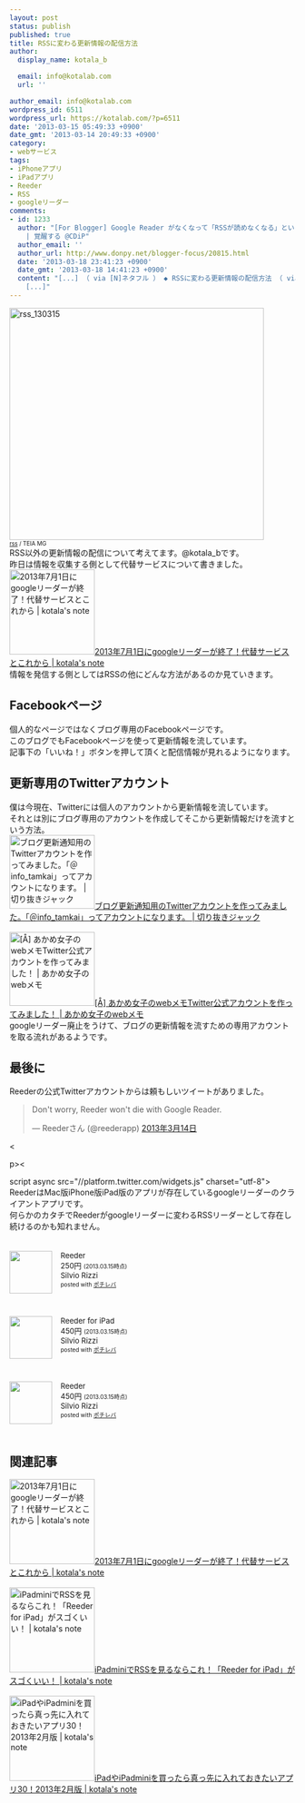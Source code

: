 ```yaml
---
layout: post
status: publish
published: true
title: RSSに変わる更新情報の配信方法
author:
  display_name: kotala_b

  email: info@kotalab.com
  url: ''

author_email: info@kotalab.com
wordpress_id: 6511
wordpress_url: https://kotalab.com/?p=6511
date: '2013-03-15 05:49:33 +0900'
date_gmt: '2013-03-14 20:49:33 +0900'
category:
- webサービス
tags:
- iPhoneアプリ
- iPadアプリ
- Reeder
- RSS
- googleリーダー
comments:
- id: 1233
  author: "[For Blogger] Google Reader がなくなって「RSSが読めなくなる」という大きな誤解と Google Reader がなくなることで私が困ること。そしてみなさんは何を考えているのかまとめ。他
    | 覚醒する @CDiP"
  author_email: ''
  author_url: http://www.donpy.net/blogger-focus/20815.html
  date: '2013-03-18 23:41:23 +0900'
  date_gmt: '2013-03-18 14:41:23 +0900'
  content: "[...] （ via [N]ネタフル ） ◆ RSSに変わる更新情報の配信方法 （ via kotala&#8217;s note ） ◆
    [...]"
---
```

<p><img src="https://kotalab.com/wp-content/uploads/rss_130315-448x409.jpg" alt="rss_130315" width="448" height="409" class="alignnone size-large wp-image-6514" /><br />
<span style="font-size:10px;"><a href="http://www.flickr.com/photos/teiamg/4136268819/" target="_blank">rss</a> / TEIA MG</span><br />
RSS以外の更新情報の配信について考えてます。@kotala_bです。<br />
昨日は情報を収集する側として代替サービスについて書きました。<br />
<a href="https://kotalab.com/googlereader-end" target="_blank"><img  class="alignleft" src="https://kotalab.com/wp-content/uploads/googlereader_130314-448x336.jpg" alt="2013年7月1日にgoogleリーダーが終了！代替サービスとこれから | kotala's note" width="150" /></a><a href="https://kotalab.com/googlereader-end" target="_blank">2013年7月1日にgoogleリーダーが終了！代替サービスとこれから | kotala's note</a><br style="clear:both;" />情報を発信する側としてはRSSの他にどんな方法があるのか見ていきます。<br />
<!--more--></p>
<h2>Facebookページ</h2>
<p>個人的なページではなくブログ専用のFacebookページです。<br />
このブログでもFacebookページを使って更新情報を流しています。<br />
記事下の「いいね！」ボタンを押して頂くと配信情報が見れるようになります。</p>
<h2>更新専用のTwitterアカウント</h2>
<p>僕は今現在、Twitterには個人のアカウントから更新情報を流しています。<br />
それとは別にブログ専用のアカウントを作成してそこから更新情報だけを流すという方法。<br />
<a href="http://tamkai.com/blog/2013/03/14/3306/" target="_blank"><img  class="alignleft" src="http://capture.heartrails.com/150x130?http://tamkai.com/blog/2013/03/14/3306/" alt="ブログ更新通知用のTwitterアカウントを作ってみました。「＠info_tamkai」ってアカウントになります。 | 切り抜きジャック" width="150" height="130" /></a><a href="http://tamkai.com/blog/2013/03/14/3306/" target="_blank">ブログ更新通知用のTwitterアカウントを作ってみました。「＠info_tamkai」ってアカウントになります。 | 切り抜きジャック</a><a href="http://b.hatena.ne.jp/entry/http://tamkai.com/blog/2013/03/14/3306/" target="_blank"><img border="0" src="http://b.hatena.ne.jp/entry/image/http://tamkai.com/blog/2013/03/14/3306/" alt="" /></a><br style="clear:both;" /><br />
<a href="http://webmemo.biz/akamemo-official-account/?utm_source=feedburner&utm_medium=feed&utm_campaign=Feed%3A+webmemo%2FbUhb+%28%E3%81%82%E3%81%8B%E3%82%81%E5%A5%B3%E5%AD%90%E3%81%AEweb%E3%83%A1%E3%83%A2%29" target="_blank"><img  class="alignleft" src="http://capture.heartrails.com/150x130?http://webmemo.biz/akamemo-official-account/?utm_source=feedburner&utm_medium=feed&utm_campaign=Feed%3A+webmemo%2FbUhb+%28%E3%81%82%E3%81%8B%E3%82%81%E5%A5%B3%E5%AD%90%E3%81%AEweb%E3%83%A1%E3%83%A2%29" alt="[&Aring;] あかめ女子のwebメモTwitter公式アカウントを作ってみました！ | あかめ女子のwebメモ" width="150" height="130" /></a><a href="http://webmemo.biz/akamemo-official-account/?utm_source=feedburner&utm_medium=feed&utm_campaign=Feed%3A+webmemo%2FbUhb+%28%E3%81%82%E3%81%8B%E3%82%81%E5%A5%B3%E5%AD%90%E3%81%AEweb%E3%83%A1%E3%83%A2%29" target="_blank">[&Aring;] あかめ女子のwebメモTwitter公式アカウントを作ってみました！ | あかめ女子のwebメモ</a><a href="http://b.hatena.ne.jp/entry/http://webmemo.biz/akamemo-official-account/?utm_source=feedburner&utm_medium=feed&utm_campaign=Feed%3A+webmemo%2FbUhb+%28%E3%81%82%E3%81%8B%E3%82%81%E5%A5%B3%E5%AD%90%E3%81%AEweb%E3%83%A1%E3%83%A2%29" target="_blank"><img border="0" src="http://b.hatena.ne.jp/entry/image/http://webmemo.biz/akamemo-official-account/?utm_source=feedburner&utm_medium=feed&utm_campaign=Feed%3A+webmemo%2FbUhb+%28%E3%81%82%E3%81%8B%E3%82%81%E5%A5%B3%E5%AD%90%E3%81%AEweb%E3%83%A1%E3%83%A2%29" alt="" /></a><br style="clear:both;" />googleリーダー廃止をうけて、ブログの更新情報を流すための専用アカウントを取る流れがあるようです。</p>
<h2>最後に</h2>
<p>Reederの公式Twitterアカウントからは頼もしいツイートがありました。</p>
<blockquote class="twitter-tweet" lang="ja"><p>Don't worry, Reeder won't die with Google Reader.</p>
<p>&mdash; Reederさん (@reederapp) <a href="https://twitter.com/reederapp/status/311995748482945025">2013年3月14日</a></p></blockquote>
<p><</p>
<p>p><</p>
<p>script async src="//platform.twitter.com/widgets.js" charset="utf-8"><br />
ReederはMac版iPhone版iPad版のアプリが存在しているgoogleリーダーのクライアントアプリです。<br />
何らかのカタチでReederがgoogleリーダーに変わるRSSリーダーとして存在し続けるのかも知れません。</p>
<div class="pochireba" style="text-align:left;font-size:small;padding:20px 0;/zoom: 1;overflow: hidden;"><span class="removed_link" title="http://click.linksynergy.com/fs-bin/click?id=d2yYUp776R4&amp;subid=&amp;offerid=94348.1&amp;type=3&amp;tmpid=3910&amp;RD_PARM1=https%253A%252F%252Fitunes.apple.com%252Fjp%252Fapp%252Freeder%252Fid325502379%253Fmt%253D8%2526uo%253D4"><img src="http://a951.phobos.apple.com/us/r1000/089/Purple/v4/5b/c5/77/5bc5775b-d92c-ffd0-68c9-bfce0a5c615b/mzl.dhqbwxry.png" width="75" height="75" style="float:left;margin:0 15px 0 0;" class="pochi_img" ></span>
<div class="pochi_info" style="text-align:left;/zoom: 1;overflow: hidden;">
<div class="pochi_name"><span class="removed_link" title="http://click.linksynergy.com/fs-bin/click?id=d2yYUp776R4&amp;subid=&amp;offerid=94348.1&amp;type=3&amp;tmpid=3910&amp;RD_PARM1=https%253A%252F%252Fitunes.apple.com%252Fjp%252Fapp%252Freeder%252Fid325502379%253Fmt%253D8%2526uo%253D4">Reeder</span></div>
<div class="pochi_price" style="display:inline;">250円</div>
<div class="pochi_time" style="font-size:x-small;display:inline;">(2013.03.15時点)</div>
<div class="pochi_seller"><span class="removed_link" title="http://click.linksynergy.com/fs-bin/click?id=d2yYUp776R4&amp;subid=&amp;offerid=94348.1&amp;type=3&amp;tmpid=3910&amp;RD_PARM1=https%253A%252F%252Fitunes.apple.com%252Fjp%252Fartist%252Fsilvio-rizzi%252Fid325502382%253Fuo%253D4">Silvio Rizzi</span></div>
<div class="pochi_post" style="font-size:x-small;">posted with <a href="http://pochireba.com">ポチレバ</a></div>
</div>
<div class="pochireba-footer" style="clear: left"></div>
</div>
<div class="pochireba" style="text-align:left;font-size:small;padding:20px 0;/zoom: 1;overflow: hidden;"><span class="removed_link" title="http://click.linksynergy.com/fs-bin/click?id=d2yYUp776R4&amp;subid=&amp;offerid=94348.1&amp;type=3&amp;tmpid=3910&amp;RD_PARM1=https%253A%252F%252Fitunes.apple.com%252Fjp%252Fapp%252Freeder-for-ipad%252Fid375661689%253Fmt%253D8%2526uo%253D4"><img src="http://a1112.phobos.apple.com/us/r1000/068/Purple/v4/5e/9b/b9/5e9bb9ef-8ef6-f496-b692-696261cb15a0/mzm.rwdpumdo.png" width="75" height="75" style="float:left;margin:0 15px 0 0;" class="pochi_img" ></span>
<div class="pochi_info" style="text-align:left;/zoom: 1;overflow: hidden;">
<div class="pochi_name"><span class="removed_link" title="http://click.linksynergy.com/fs-bin/click?id=d2yYUp776R4&amp;subid=&amp;offerid=94348.1&amp;type=3&amp;tmpid=3910&amp;RD_PARM1=https%253A%252F%252Fitunes.apple.com%252Fjp%252Fapp%252Freeder-for-ipad%252Fid375661689%253Fmt%253D8%2526uo%253D4">Reeder for iPad</span></div>
<div class="pochi_price" style="display:inline;">450円</div>
<div class="pochi_time" style="font-size:x-small;display:inline;">(2013.03.15時点)</div>
<div class="pochi_seller"><span class="removed_link" title="http://click.linksynergy.com/fs-bin/click?id=d2yYUp776R4&amp;subid=&amp;offerid=94348.1&amp;type=3&amp;tmpid=3910&amp;RD_PARM1=https%253A%252F%252Fitunes.apple.com%252Fjp%252Fartist%252Fsilvio-rizzi%252Fid325502382%253Fuo%253D4">Silvio Rizzi</span></div>
<div class="pochi_post" style="font-size:x-small;">posted with <a href="http://pochireba.com">ポチレバ</a></div>
</div>
<div class="pochireba-footer" style="clear: left"></div>
</div>
<div class="pochireba" style="text-align:left;font-size:small;padding:20px 0;/zoom: 1;overflow: hidden;"><span class="removed_link" title="http://click.linksynergy.com/fs-bin/click?id=d2yYUp776R4&amp;subid=&amp;offerid=94348.1&amp;type=3&amp;tmpid=3910&amp;RD_PARM1=https%253A%252F%252Fitunes.apple.com%252Fjp%252Fapp%252Freeder%252Fid439845554%253Fmt%253D12%2526uo%253D4"><img src="http://a4.mzstatic.com/us/r1000/103/Purple/v4/14/a7/79/14a779ba-6d57-7d80-8416-a08b8c0e579f/reeder.512x512-75.png" width="75" height="75" style="float:left;margin:0 15px 0 0;" class="pochi_img" ></span>
<div class="pochi_info" style="text-align:left;/zoom: 1;overflow: hidden;">
<div class="pochi_name"><span class="removed_link" title="http://click.linksynergy.com/fs-bin/click?id=d2yYUp776R4&amp;subid=&amp;offerid=94348.1&amp;type=3&amp;tmpid=3910&amp;RD_PARM1=https%253A%252F%252Fitunes.apple.com%252Fjp%252Fapp%252Freeder%252Fid439845554%253Fmt%253D12%2526uo%253D4">Reeder</span></div>
<div class="pochi_price" style="display:inline;">450円</div>
<div class="pochi_time" style="font-size:x-small;display:inline;">(2013.03.15時点)</div>
<div class="pochi_seller"><span class="removed_link" title="http://click.linksynergy.com/fs-bin/click?id=d2yYUp776R4&amp;subid=&amp;offerid=94348.1&amp;type=3&amp;tmpid=3910&amp;RD_PARM1=https%253A%252F%252Fitunes.apple.com%252Fjp%252Fartist%252Fsilvio-rizzi%252Fid325502382%253Fmt%253D12%2526uo%253D4">Silvio Rizzi</span></div>
<div class="pochi_post" style="font-size:x-small;">posted with <a href="http://pochireba.com">ポチレバ</a></div>
</div>
<div class="pochireba-footer" style="clear: left"></div>
</div>
<h2 class="rele">関連記事</h2>
<p><a href="https://kotalab.com/googlereader-end" target="_blank"><img  class="alignleft" src="https://kotalab.com/wp-content/uploads/googlereader_130314-448x336.jpg" alt="2013年7月1日にgoogleリーダーが終了！代替サービスとこれから | kotala's note" width="150" /></a><a href="https://kotalab.com/googlereader-end" target="_blank">2013年7月1日にgoogleリーダーが終了！代替サービスとこれから | kotala's note</a><br style="clear:both;" /><br />
<a href="https://kotalab.com/ipad-mini-reeder" target="_blank"><img  class="alignleft" src="https://kotalab.com/wp-content/uploads/reeder_121108.png" alt="iPadminiでRSSを見るならこれ！「Reeder for iPad」がスゴくいい！ | kotala's note" width="150" /></a><a href="https://kotalab.com/ipad-mini-reeder" target="_blank">iPadminiでRSSを見るならこれ！「Reeder for iPad」がスゴくいい！ | kotala's note</a><br style="clear:both;" /><br />
<a href="https://kotalab.com/ipad-app30" target="_blank"><img  class="alignleft" src="https://kotalab.com/wp-content/uploads/ipadmini_121221-448x448.jpg" alt="iPadやiPadminiを買ったら真っ先に入れておきたいアプリ30！2013年2月版 | kotala's note" width="150" /></a><a href="https://kotalab.com/ipad-app30" target="_blank">iPadやiPadminiを買ったら真っ先に入れておきたいアプリ30！2013年2月版 | kotala's note</a><br style="clear:both;" /></p>
